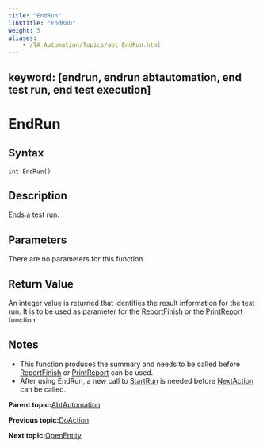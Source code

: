 ```yaml
--- 
title: "EndRun"
linktitle: "EndRun"
weight: 5
aliases: 
    - /TA_Automation/Topics/abt_EndRun.html
---
```

keyword: [endrun, endrun abtautomation, end test run, end test execution]
---

# EndRun

## Syntax

`int EndRun()`

## Description

Ends a test run.

## Parameters

There are no parameters for this function.

## Return Value

An integer value is returned that identifies the result information for the test run. It is to be used as parameter for the [ReportFinish](abtf_ReportFinish.html) or the [PrintReport](abtf_PrintReport.html) function.

## Notes

-   This function produces the summary and needs to be called before [ReportFinish](abtf_ReportFinish.html) or [PrintReport](abtf_PrintReport.html) can be used.
-   After using EndRun, a new call to [StartRun](abtf_StartRun.html) is needed before [NextAction](abtf_NextAction.html) can be called.

**Parent topic:**[AbtAutomation](/TA_Automation/Topics/abt_AbtAutomation.html)

**Previous topic:**[DoAction](/TA_Automation/Topics/abt_DoAction.html)

**Next topic:**[OpenEntity](/TA_Automation/Topics/abt_OpenEntity.html)

